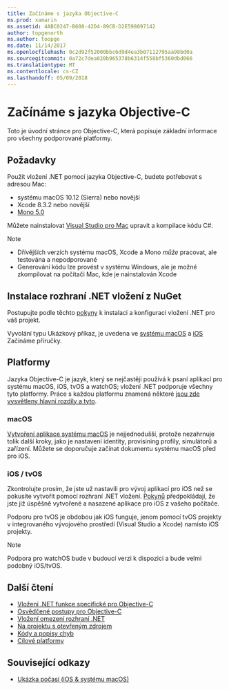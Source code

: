 ```yaml
---
title: Začínáme s jazyka Objective-C
ms.prod: xamarin
ms.assetid: 4ABC0247-B608-42D4-89CB-D2E598097142
author: topgenorth
ms.author: toopge
ms.date: 11/14/2017
ms.openlocfilehash: 0c2d92f52000bbc6d9d4ea3b07112795aa98bd0a
ms.sourcegitcommit: 0a72c7dea020b965378b6314f558bf5360dbd066
ms.translationtype: MT
ms.contentlocale: cs-CZ
ms.lasthandoff: 05/09/2018
---
```

# <a name="getting-started-with-objective-c"></a>Začínáme s jazyka Objective-C

Toto je úvodní stránce pro Objective-C, která popisuje základní informace pro všechny podporované platformy.

## <a name="requirements"></a>Požadavky

Použít vložení .NET pomocí jazyka Objective-C, budete potřebovat s adresou Mac:

* systému macOS 10.12 (Sierra) nebo novější
* Xcode 8.3.2 nebo novější
* [Mono 5.0](http://www.mono-project.com/download/)

Můžete nainstalovat [Visual Studio pro Mac](https://www.visualstudio.com/vs/visual-studio-mac/) upravit a kompilace kódu C#.

> [!NOTE]
> * Dřívějších verzích systému macOS, Xcode a Mono _může_ pracovat, ale testována a nepodporované
> * Generování kódu lze provést v systému Windows, ale je možné zkompilovat na počítači Mac, kde je nainstalován Xcode

## <a name="installing-net-embedding-from-nuget"></a>Instalace rozhraní .NET vložení z NuGet

Postupujte podle těchto [pokyny](~/tools/dotnet-embedding/get-started/install/install.md) k instalaci a konfiguraci vložení .NET pro váš projekt.

Vyvolání typu Ukázkový příkaz, je uvedena ve [systému macOS](~/tools/dotnet-embedding/get-started/objective-c/macos.md) a [iOS](~/tools/dotnet-embedding/get-started/objective-c/ios.md) Začínáme příručky.

## <a name="platforms"></a>Platformy

Jazyka Objective-C je jazyk, který se nejčastěji používá k psaní aplikací pro systému macOS, iOS, tvOS a watchOS; vložení .NET podporuje všechny tyto platformy. Práce s každou platformu znamená některé [jsou zde vysvětleny hlavní rozdíly a tyto](~/tools/dotnet-embedding/objective-c/platforms.md).

### <a name="macos"></a>macOS

[Vytvoření aplikace systému macOS](~/tools/dotnet-embedding/get-started/objective-c/macos.md) je nejjednodušší, protože nezahrnuje tolik další kroky, jako je nastavení identity, provisining profily, simulátorů a zařízení. Můžete se doporučuje začínat dokumentu systému macOS před pro iOS.

### <a name="ios--tvos"></a>iOS / tvOS

Zkontrolujte prosím, že jste už nastavili pro vývoj aplikací pro iOS než se pokusíte vytvořit pomocí rozhraní .NET vložení. [Pokynů](~/tools/dotnet-embedding/get-started/objective-c/ios.md) předpokládají, že jste již úspěšně vytvořené a nasazené aplikace pro iOS z vašeho počítače.

Podporu pro tvOS je obdobou jak iOS funguje, jenom pomocí tvOS projekty v integrovaného vývojového prostředí (Visual Studio a Xcode) namísto iOS projekty.

> [!NOTE]
> Podpora pro watchOS bude v budoucí verzi k dispozici a bude velmi podobný iOS/tvOS.

## <a name="further-reading"></a>Další čtení

* [Vložení .NET funkce specifické pro Objective-C](~/tools/dotnet-embedding/objective-c/index.md)
* [Osvědčené postupy pro Objective-C](~/tools/dotnet-embedding/objective-c/best-practices.md)
* [Vložení omezení rozhraní .NET](~/tools/dotnet-embedding/limitations.md)
* [Na projektu s otevřeným zdrojem](https://github.com/mono/Embeddinator-4000/blob/master/Contributing.md)
* [Kódy a popisy chyb](~/tools/dotnet-embedding/errors.md)
* [Cílové platformy](~/tools/dotnet-embedding/objective-c/platforms.md)

## <a name="related-links"></a>Související odkazy

- [Ukázka počasí (iOS & systému macOS)](https://github.com/jamesmontemagno/embeddinator-weather)
